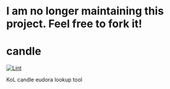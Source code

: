 # I am no longer maintaining this project. Feel free to fork it!

# candle

[![Lint](https://github.com/pastelmind/candle/actions/workflows/build.yml/badge.svg)](https://github.com/pastelmind/candle/actions/workflows/build.yml)

KoL candle eudora lookup tool
